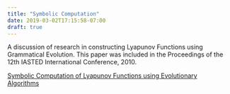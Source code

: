 ```yaml
---
title: "Symbolic Computation"
date: 2019-03-02T17:15:58-07:00
draft: true
---
```

A discussion of research in constructing Lyapunov Functions using Grammatical Evolution. This paper was included in the Proceedings of the 12th IASTED International Conference, 2010.

[Symbolic Computation of Lyapunov Functions using Evolutionary Algorithms](/GE_Lyap.pdf)
